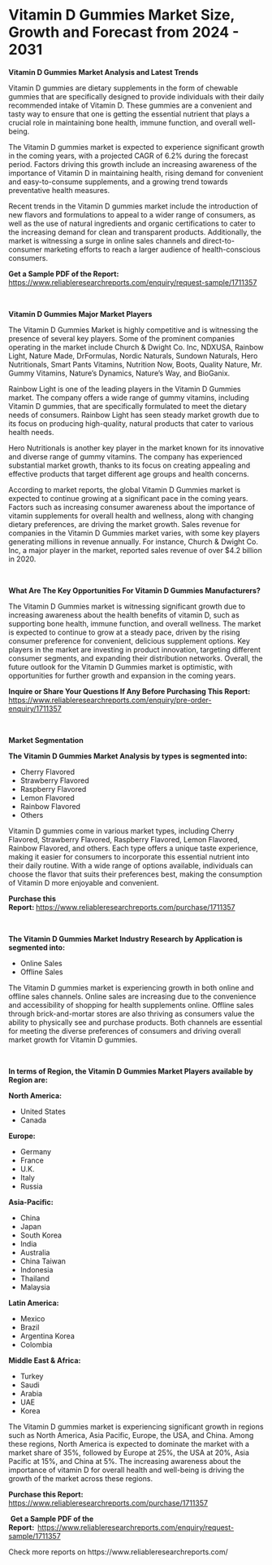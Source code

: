 <p><h1>Vitamin D Gummies Market Size, Growth and Forecast from 2024 - 2031</h1></p><p><strong>Vitamin D Gummies Market Analysis and Latest Trends</strong></p>
<p><p>Vitamin D gummies are dietary supplements in the form of chewable gummies that are specifically designed to provide individuals with their daily recommended intake of Vitamin D. These gummies are a convenient and tasty way to ensure that one is getting the essential nutrient that plays a crucial role in maintaining bone health, immune function, and overall well-being.</p><p>The Vitamin D gummies market is expected to experience significant growth in the coming years, with a projected CAGR of 6.2% during the forecast period. Factors driving this growth include an increasing awareness of the importance of Vitamin D in maintaining health, rising demand for convenient and easy-to-consume supplements, and a growing trend towards preventative health measures.</p><p>Recent trends in the Vitamin D gummies market include the introduction of new flavors and formulations to appeal to a wider range of consumers, as well as the use of natural ingredients and organic certifications to cater to the increasing demand for clean and transparent products. Additionally, the market is witnessing a surge in online sales channels and direct-to-consumer marketing efforts to reach a larger audience of health-conscious consumers.</p></p>
<p><strong>Get a Sample PDF of the Report:&nbsp;</strong> <a href="https://www.reliableresearchreports.com/enquiry/request-sample/1711357">https://www.reliableresearchreports.com/enquiry/request-sample/1711357</a></p>
<p>&nbsp;</p>
<p><strong>Vitamin D Gummies Major Market Players</strong></p>
<p><p>The Vitamin D Gummies Market is highly competitive and is witnessing the presence of several key players. Some of the prominent companies operating in the market include Church & Dwight Co. Inc, NDXUSA, Rainbow Light, Nature Made, DrFormulas, Nordic Naturals, Sundown Naturals, Hero Nutritionals, Smart Pants Vitamins, Nutrition Now, Boots, Quality Nature, Mr. Gummy Vitamins, Nature’s Dynamics, Nature’s Way, and BioGanix.</p><p>Rainbow Light is one of the leading players in the Vitamin D Gummies market. The company offers a wide range of gummy vitamins, including Vitamin D gummies, that are specifically formulated to meet the dietary needs of consumers. Rainbow Light has seen steady market growth due to its focus on producing high-quality, natural products that cater to various health needs.</p><p>Hero Nutritionals is another key player in the market known for its innovative and diverse range of gummy vitamins. The company has experienced substantial market growth, thanks to its focus on creating appealing and effective products that target different age groups and health concerns.</p><p>According to market reports, the global Vitamin D Gummies market is expected to continue growing at a significant pace in the coming years. Factors such as increasing consumer awareness about the importance of vitamin supplements for overall health and wellness, along with changing dietary preferences, are driving the market growth. Sales revenue for companies in the Vitamin D Gummies market varies, with some key players generating millions in revenue annually. For instance, Church & Dwight Co. Inc, a major player in the market, reported sales revenue of over $4.2 billion in 2020.</p></p>
<p>&nbsp;</p>
<p><strong>What Are The Key Opportunities For Vitamin D Gummies Manufacturers?</strong></p>
<p><p>The Vitamin D Gummies market is witnessing significant growth due to increasing awareness about the health benefits of vitamin D, such as supporting bone health, immune function, and overall wellness. The market is expected to continue to grow at a steady pace, driven by the rising consumer preference for convenient, delicious supplement options. Key players in the market are investing in product innovation, targeting different consumer segments, and expanding their distribution networks. Overall, the future outlook for the Vitamin D Gummies market is optimistic, with opportunities for further growth and expansion in the coming years.</p></p>
<p><strong>Inquire or Share Your Questions If Any Before Purchasing This Report:</strong> <a href="https://www.reliableresearchreports.com/enquiry/pre-order-enquiry/1711357">https://www.reliableresearchreports.com/enquiry/pre-order-enquiry/1711357</a></p>
<p>&nbsp;</p>
<p><strong>Market Segmentation</strong></p>
<p><strong>The Vitamin D Gummies Market Analysis by types is segmented into:</strong></p>
<p><ul><li>Cherry Flavored</li><li>Strawberry Flavored</li><li>Raspberry Flavored</li><li>Lemon Flavored</li><li>Rainbow Flavored</li><li>Others</li></ul></p>
<p><p>Vitamin D gummies come in various market types, including Cherry Flavored, Strawberry Flavored, Raspberry Flavored, Lemon Flavored, Rainbow Flavored, and others. Each type offers a unique taste experience, making it easier for consumers to incorporate this essential nutrient into their daily routine. With a wide range of options available, individuals can choose the flavor that suits their preferences best, making the consumption of Vitamin D more enjoyable and convenient.</p></p>
<p><strong>Purchase this Report:&nbsp;</strong><a href="https://www.reliableresearchreports.com/purchase/1711357">https://www.reliableresearchreports.com/purchase/1711357</a></p>
<p>&nbsp;</p>
<p><strong>The Vitamin D Gummies Market Industry Research by Application is segmented into:</strong></p>
<p><ul><li>Online Sales</li><li>Offline Sales</li></ul></p>
<p><p>The Vitamin D gummies market is experiencing growth in both online and offline sales channels. Online sales are increasing due to the convenience and accessibility of shopping for health supplements online. Offline sales through brick-and-mortar stores are also thriving as consumers value the ability to physically see and purchase products. Both channels are essential for meeting the diverse preferences of consumers and driving overall market growth for Vitamin D gummies.</p></p>
<p>&nbsp;</p>
<p><strong>In terms of Region, the Vitamin D Gummies Market Players available by Region are:</strong></p>
<p>
    <p> <strong> North America: </strong>
        <ul>
            <li>United States</li>
            <li>Canada</li>
        </ul>
        </p> 
    <p> <strong> Europe: </strong>
        <ul>
            <li>Germany</li>
            <li>France</li>
            <li>U.K.</li>
            <li>Italy</li>
            <li>Russia</li>
        </ul>
        </p> 
    <p> <strong> Asia-Pacific: </strong>
        <ul>
            <li>China</li>
            <li>Japan</li>
            <li>South Korea</li>
            <li>India</li>
            <li>Australia</li>
            <li>China Taiwan</li>
            <li>Indonesia</li>
            <li>Thailand</li>
            <li>Malaysia</li>
        </ul>
        </p> 
    <p> <strong> Latin America: </strong>
        <ul>
            <li>Mexico</li>
            <li>Brazil</li>
            <li>Argentina Korea</li>
            <li>Colombia</li>
        </ul>
        </p> 
    <p> <strong> Middle East & Africa: </strong>
        <ul>
            <li>Turkey</li>
            <li>Saudi</li>
            <li>Arabia</li>
            <li>UAE</li>
            <li>Korea</li>
        </ul>
    </p>
    </p>
<p><p>The Vitamin D gummies market is experiencing significant growth in regions such as North America, Asia Pacific, Europe, the USA, and China. Among these regions, North America is expected to dominate the market with a market share of 35%, followed by Europe at 25%, the USA at 20%, Asia Pacific at 15%, and China at 5%. The increasing awareness about the importance of vitamin D for overall health and well-being is driving the growth of the market across these regions.</p></p>
<p><strong>Purchase this Report: </strong><a href="https://www.reliableresearchreports.com/purchase/1711357">https://www.reliableresearchreports.com/purchase/1711357</a></p>
<p>&nbsp;<strong>Get a Sample PDF of the Report:&nbsp;&nbsp;</strong><a href="https://www.reliableresearchreports.com/enquiry/request-sample/1711357">https://www.reliableresearchreports.com/enquiry/request-sample/1711357</a></p>
<p><strong></strong></p>
<p>Check more reports on https://www.reliableresearchreports.com/</p>